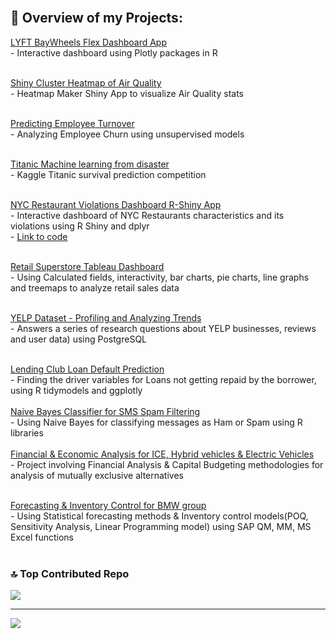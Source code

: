 ## <br>💼 Overview of my Projects:<br>
[LYFT BayWheels Flex Dashboard App](https://rpubs.com/viradhika/973668)<br>- Interactive dashboard using Plotly packages in R<br><br>

[Shiny Cluster Heatmap of Air Quality](https://rvijayaraghavan.shinyapps.io/Problem_01_heatmap/)<br>- Heatmap Maker Shiny App to visualize Air Quality stats<br><br>

[Predicting Employee Turnover](https://github.com/viradhikaa/HR-Analytics-Employee-Churn-Prediction)<br>- Analyzing Employee Churn using unsupervised models<br><br>

[Titanic Machine learning from disaster](https://github.com/radhikavraghavan5/Titanic-Machine-Learning-from-Disaster)<br>- Kaggle Titanic survival prediction competition<br><br>

[NYC Restaurant Violations Dashboard R-Shiny App](https://rvijayaraghavan.shinyapps.io/problem_4_Restaurant_Violations_app/?_ga=2.106304387.1290595451.1678923496-1022704292.1678923496)<br>- Interactive dashboard of NYC Restaurants characteristics and its violations using R Shiny and dplyr<br>- [Link to code](https://github.com/viradhikaa/R-Shiny-Dashboards/blob/main/NY_restaurant_violations_app.R)<br><br>

[Retail Superstore Tableau Dashboard](https://public.tableau.com/app/profile/viradhika/viz/RetailSuperstorePerformanceDashboard/Dashboard1)<br>- Using Calculated fields, interactivity, bar charts, pie charts, line graphs and treemaps to analyze retail sales data<br><br>

[YELP Dataset - Profiling and Analyzing Trends](https://github.com/radhikavraghavan5/Yelp-Dataset-Analysis-using-SQL/blob/main/Role%20Play%20SQL%20Script%20-%20Yelp%20Data%20Case%20Study.sql)
<br>- Answers a series of research questions about YELP businesses, reviews and user data) using PostgreSQL<br><br>

[Lending Club Loan Default Prediction](https://github.com/viradhikaa/Lending-Club-Loan-Default-Prediction)<br>- Finding the driver variables for Loans not getting repaid by the borrower, using R tidymodels and ggplotly<br><br> [Naive Bayes Classifier for SMS Spam Filtering](https://github.com/viradhikaa/Naive-Bayes-classifier-for-SMS-Spam-Filtering)<br>- Using Naive Bayes for classifying messages as Ham or Spam using R libraries<br><br> [Financial & Economic Analysis for ICE, Hybrid vehicles & Electric Vehicles](https://github.com/viradhikaa/Financial-Analysis-Electric-Vehicle)<br>- Project involving Financial Analysis & Capital Budgeting methodologies for analysis of mutually exclusive alternatives<br><br>

[Forecasting & Inventory Control for BMW group](https://github.com/viradhikaa/Forecasting-Inventory-Analysis-BMW-Group)<br>- Using Statistical forecasting methods & Inventory control models(POQ, Sensitivity Analysis, Linear Programming model) using SAP QM, MM, MS Excel functions<br><br>

### 🔝 Top Contributed Repo
![](https://github-contributor-stats.vercel.app/api?username=radhikavraghavan5&limit=5&theme=buddhism&combine_all_yearly_contributions=true)

---
[![](https://visitcount.itsvg.in/api?id=radhikavraghavan5&icon=0&color=0)](https://visitcount.itsvg.in)

